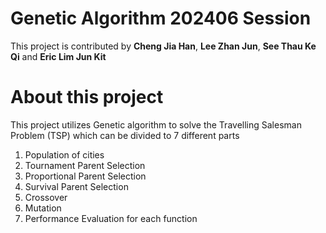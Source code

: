 Genetic Algorithm 202406 Session 
==============================================================================================
This project is contributed by __Cheng Jia Han__, __Lee Zhan Jun__, __See Thau Ke Qi__ and __Eric Lim Jun Kit__

# About this project 
This project utilizes Genetic algorithm to solve the Travelling Salesman Problem (TSP) which can be divided to 7 different parts 
1. Population of cities
2. Tournament Parent Selection 
3. Proportional Parent Selection 
4. Survival Parent Selection 
5. Crossover
6. Mutation
7. Performance Evaluation for each function 
